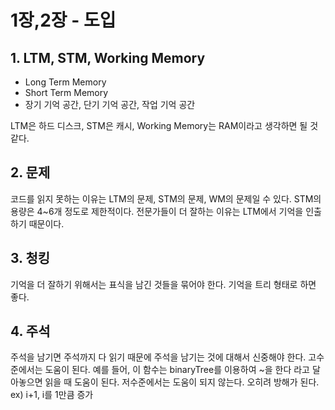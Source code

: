 # 1장,2장 - 도입

## 1. LTM, STM, Working Memory

* Long Term Memory
* Short Term Memory
* 장기 기억 공간, 단기 기억 공간, 작업 기억 공간
    
LTM은 하드 디스크, STM은 캐시, Working Memory는 RAM이라고 생각하면 될 것 같다.

## 2. 문제

코드를 읽지 못하는 이유는 LTM의 문제, STM의 문제, WM의 문제일 수 있다.
STM의 용량은 4~6개 정도로 제한적이다.
전문가들이 더 잘하는 이유는 LTM에서 기억을 인출하기 때문이다.

## 3. 청킹

기억을 더 잘하기 위해서는 표식을 남긴 것들을 묶어야 한다.
기억을 트리 형태로 하면 좋다.

## 4. 주석

주석을 남기면 주석까지 다 읽기 때문에 주석을 남기는 것에 대해서 신중해야 한다.
고수준에서는 도움이 된다. 예를 들어, 이 함수는 binaryTree를 이용하여 ~을 한다 라고 달아놓으면 읽을 때 도움이 된다.
저수준에서는 도움이 되지 않는다. 오히려 방해가 된다. ex) i+1, i를 1만큼 증가